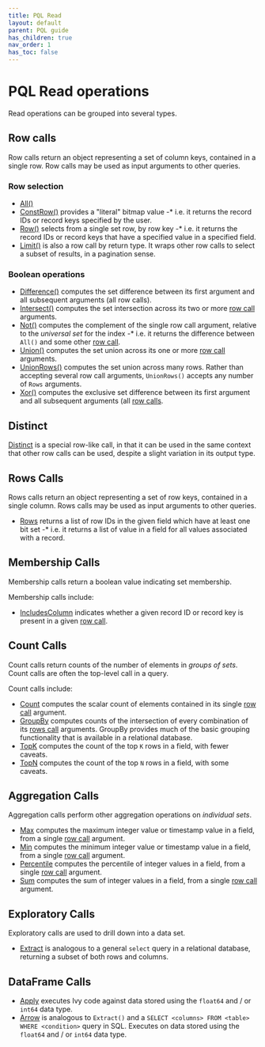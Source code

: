 ```yaml
---
title: PQL Read
layout: default
parent: PQL guide
has_children: true
nav_order: 1
has_toc: false
---
```


# PQL Read operations

Read operations can be grouped into several types.

## Row calls

Row calls return an object representing a set of column keys, contained in a single row. Row calls may be used as input arguments to other queries.

### Row selection

* [All()](/docs/pql-guide/pql-read-all)
* [ConstRow()](/docs/pql-guide/pql-read-constrow) provides a "literal" bitmap value -* i.e. it returns the record IDs or record keys specified by the user.
* [Row()](/docs/pql-guide/pql-read-row) selects from a single set row, by row key -* i.e. it returns the record IDs or record keys that have a specified value in a specified field.
* [Limit()](/docs/pql-guide/pql-read-limit) is also a row call by return type. It wraps other row calls to select a subset of results, in a pagination sense.

### Boolean operations

* [Difference()](/docs/pql-guide/pql-read-difference) computes the set difference between its first argument and all subsequent arguments (all row calls).
* [Intersect()](/pql-guide/read/intersect) computes the set intersection across its two or more [row call](#row-calls) arguments.
* [Not()](/docs/pql-guide/pql-read-not) computes the complement of the single row call argument, relative to the *universal set* for the index -* i.e. it returns the difference between `All()` and some other [row call](#row-calls).
* [Union()](/docs/pql-guide/pql-read-union) computes the set union across its one or more [row call](#row-calls) arguments.
* [UnionRows()](/docs/pql-guide/pql-read-unionrows) computes the set union across many rows. Rather than accepting several row call arguments, `UnionRows()` accepts any number of `Rows` arguments.
* [Xor()](/docs/pql-guide/pql-read-xor) computes the exclusive set difference between its first argument and all subsequent arguments (all [row calls](/docs/pql-guide/pql-read-home#row-calls).

## Distinct

[Distinct](/docs/pql-guide/pql-read-distinct) is a special row-like call, in that it can be used in the same context that other row calls can be used, despite a slight variation in its output type.

## Rows Calls

Rows calls return an object representing a set of row keys, contained in a single column. Rows calls may be used as input arguments to other queries.

* [Rows](/docs/pql-guide/pql-read-rows) returns a list of row IDs in the given field which have at least one bit set -* i.e. it returns a list of value in a field for all values associated with a record.

## Membership Calls

Membership calls return a boolean value indicating set membership.

Membership calls include:
* [IncludesColumn](/docs/pql-guide/pql-read-includescolumn) indicates whether a given record ID or record key is present in a given [row call](#row-calls).

## Count Calls

Count calls return counts of the number of elements in *groups of sets*. Count calls are often the top-level call in a query.

Count calls include:
* [Count](/docs/pql-guide/pql-read-count) computes the scalar count of elements contained in its single [row call](#row-calls) argument.
* [GroupBy](/docs/pql-guide/pql-read-groupby) computes counts of the intersection of every combination of its [rows call](#rows-calls) arguments. GroupBy provides much of the basic grouping functionality that is available in a relational database.
* [TopK](/docs/pql-guide/pql-read-topk) computes the count of the top `K` rows in a field, with fewer caveats.
* [TopN](/docs/pql-guide/pql-read-topn) computes the count of the top `N` rows in a field, with some caveats.

## Aggregation Calls

Aggregation calls perform other aggregation operations on *individual sets*.

* [Max](/docs/pql-guide/pql-read-max) computes the maximum integer value or timestamp value in a field, from a single [row call](#row-calls) argument.
* [Min](/docs/pql-guide/pql-read-min) computes the minimum integer value or timestamp value in a field, from a single [row call](#row-calls) argument.
* [Percentile](/docs/pql-guide/pql-read-percentile) computes the percentile of integer values in a field, from a single [row call](#row-calls) argument.
* [Sum](/docs/pql-guide/pql-read-sum) computes the sum of integer values in a field, from a single [row call](#row-calls) argument.

## Exploratory Calls

Exploratory calls are used to drill down into a data set.

* [Extract](/docs/pql-guide/pql-read-extract) is analogous to a general `select` query in a relational database, returning a subset of both rows and columns.

## DataFrame Calls

* [Apply](/docs/pql-guide/pql-read-apply) executes Ivy code against data stored using the `float64` and / or `int64` data type.
* [Arrow](/docs/pql-guide/pql-read-arrow) is analogous to `Extract()` and a `SELECT <columns> FROM <table> WHERE <condition>` query in SQL. Executes on data stored using the `float64` and / or `int64` data type.
